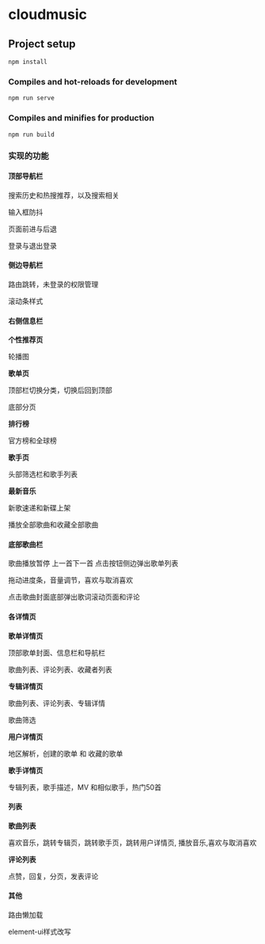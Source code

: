# cloudmusic

## Project setup
```
npm install
```

### Compiles and hot-reloads for development
```
npm run serve
```

### Compiles and minifies for production
```
npm run build
```

### 实现的功能

#### 顶部导航栏

搜索历史和热搜推荐，以及搜索相关

输入框防抖

页面前进与后退

登录与退出登录

#### 侧边导航栏

路由跳转，未登录的权限管理

滚动条样式

#### 右侧信息栏

**个性推荐页**

轮播图

**歌单页**

顶部栏切换分类，切换后回到顶部

底部分页

**排行榜**

官方榜和全球榜

**歌手页**

头部筛选栏和歌手列表

**最新音乐**

新歌速递和新碟上架

播放全部歌曲和收藏全部歌曲

#### 底部歌曲栏

歌曲播放暂停 上一首下一首  点击按钮侧边弹出歌单列表

拖动进度条，音量调节，喜欢与取消喜欢

点击歌曲封面底部弹出歌词滚动页面和评论 

#### 各详情页

**歌单详情页**

顶部歌单封面、信息栏和导航栏

歌曲列表、评论列表、收藏者列表

**专辑详情页**

歌曲列表、评论列表、专辑详情

歌曲筛选

**用户详情页**

地区解析，创建的歌单 和 收藏的歌单

**歌手详情页**

专辑列表，歌手描述，MV 和相似歌手，热门50首

#### 列表

**歌曲列表**

喜欢音乐，跳转专辑页，跳转歌手页，跳转用户详情页, 播放音乐,喜欢与取消喜欢

**评论列表**

点赞，回复，分页，发表评论

#### 其他

路由懒加载

element-ui样式改写

